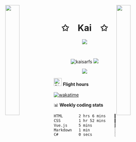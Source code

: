 <img align="left" src="https://user-images.githubusercontent.com/65187002/144930161-2f783401-8d27-4fdf-a2f7-cc0ba32f1f1f.gif" width="30%" style="display:inline;"><img align="right" src="https://user-images.githubusercontent.com/65187002/144930161-2f783401-8d27-4fdf-a2f7-cc0ba32f1f1f.gif" width="30%" style="display:inline;">
<br>
<p align="center">
    <h1 align="center">✩&emsp;Kai&emsp;✩</h1>
</p>
<p align="center">
    <img src="https://readme-typing-svg.herokuapp.com/?lines=Yoooooooooooooooo;Welcome+to+my+profile!;Have+a+look+around!&font=Fira%20Code&color=%23D62F79&center=true&width=280&height=50">
</p>
<br>
<p align="center">
    <img src="https://komarev.com/ghpvc/?username=kaisarfs&label=Profile%20views&color=2e2e2e&style=flat" alt="kaisarfs" />
    <a href="https://instagram.com/kaisarfs" target="_blank"> 
        <img src="https://img.shields.io/badge/Instagram-%23353a3b.svg?logo=Instagram&logoColor=white" />
    </a>
<p align="center">
    <img src="https://github-readme-streak-stats.herokuapp.com?user=KaisarFS&theme=black-ice&date_format=M%20j%5B%2C%20Y%5D">
</p>

<img src="https://raw.githubusercontent.com/Tarikul-Islam-Anik/Animated-Fluent-Emojis/master/Emojis/Travel%20and%20places/Airplane%20Departure.png" alt="Airplane Departure" width="25" height="25" /> **Flight hours**
<br>
<br>
[![wakatime](https://wakatime.com/badge/user/b847b213-1e14-4059-a6ff-19351e88114a.svg)](https://wakatime.com/@b847b213-1e14-4059-a6ff-19351e88114a) 

📊 **Weekly coding stats**
<!--START_SECTION:waka-->

```txt
HTML       2 hrs 6 mins    █████████████░░░░░░░░░░░░   51.35 %
CSS        1 hr 52 mins    ███████████▒░░░░░░░░░░░░░   45.94 %
Vue.js     5 mins          ▓░░░░░░░░░░░░░░░░░░░░░░░░   02.15 %
Markdown   1 min           ░░░░░░░░░░░░░░░░░░░░░░░░░   00.44 %
C#         0 secs          ░░░░░░░░░░░░░░░░░░░░░░░░░   00.12 %
```

<!--END_SECTION:waka-->

